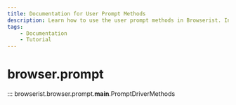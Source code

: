 ```yaml
---
title: Documentation for User Prompt Methods
description: Learn how to use the user prompt methods in Browserist. Includes code examples for beginners and advanced users for web scraping and browser automation.
tags:
    - Documentation
    - Tutorial
---
```


# browser.prompt

::: browserist.browser.prompt.__main__.PromptDriverMethods
